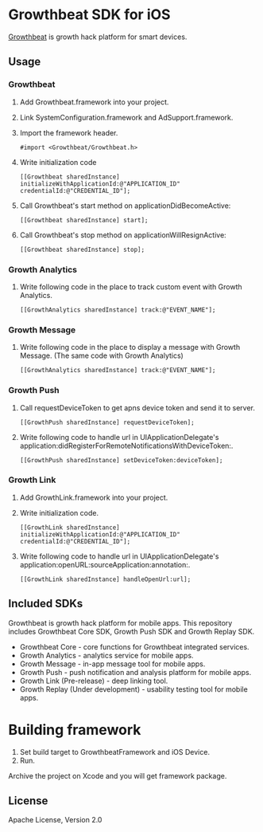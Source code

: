 # Growthbeat SDK for iOS

[Growthbeat](https://growthbeat.com/) is growth hack platform for smart devices.

## Usage

### Growthbeat

1. Add Growthbeat.framework into your project. 

1. Link SystemConfiguration.framework and AdSupport.framework. 

1. Import the framework header.

	```objc
	#import <Growthbeat/Growthbeat.h>
	```

1. Write initialization code

	```objc
	[[Growthbeat sharedInstance] initializeWithApplicationId:@"APPLICATION_ID" credentialId:@"CREDENTIAL_ID"];
	```
	
1. Call Growthbeat's start method on applicationDidBecomeActive:

	```objc
	[[Growthbeat sharedInstance] start];
	```
	
1. Call Growthbeat's stop method on applicationWillResignActive:

	```objc
	[[Growthbeat sharedInstance] stop];
	```

### Growth Analytics

1. Write following code in the place to track custom event with Growth Analytics.

	```objc
	[[GrowthAnalytics sharedInstance] track:@"EVENT_NAME"];
	```

### Growth Message

1. Write following code in the place to display a message with Growth Message. (The same code with Growth Analytics)

	```objc
	[[GrowthAnalytics sharedInstance] track:@"EVENT_NAME"];
	```

### Growth Push

1. Call requestDeviceToken to get apns device token and send it to server.

	```objc
	[[GrowthPush sharedInstance] requestDeviceToken];
	```

1. Write following code to handle url in UIApplicationDelegate's application:didRegisterForRemoteNotificationsWithDeviceToken:. 

	```objc
	[[GrowthPush sharedInstance] setDeviceToken:deviceToken];
	```

### Growth Link

1. Add GrowthLink.framework into your project. 

1. Write initialization code.

	```objc
	[[GrowthLink sharedInstance] initializeWithApplicationId:@"APPLICATION_ID" credentialId:@"CREDENTIAL_ID"];
	```

1. Write following code to handle url in UIApplicationDelegate's application:openURL:sourceApplication:annotation:. 

	```objc
	[[GrowthLink sharedInstance] handleOpenUrl:url];
	```

## Included SDKs

Growthbeat is growth hack platform for mobile apps. This repository includes Growthbeat Core SDK, Growth Push SDK and Growth Replay SDK.

* Growthbeat Core - core functions for Growthbeat integrated services.
* Growth Analytics - analytics service for mobile apps.
* Growth Message - in-app message tool for mobile apps.
* Growth Push - push notification and analysis platform for mobile apps.
* Growth Link (Pre-release) - deep linking tool.
* Growth Replay (Under development) - usability testing tool for mobile apps.

# Building framework

1. Set build target to GrowthbeatFramework and iOS Device.
1. Run.

Archive the project on Xcode and you will get framework package.

## License

Apache License, Version 2.0
